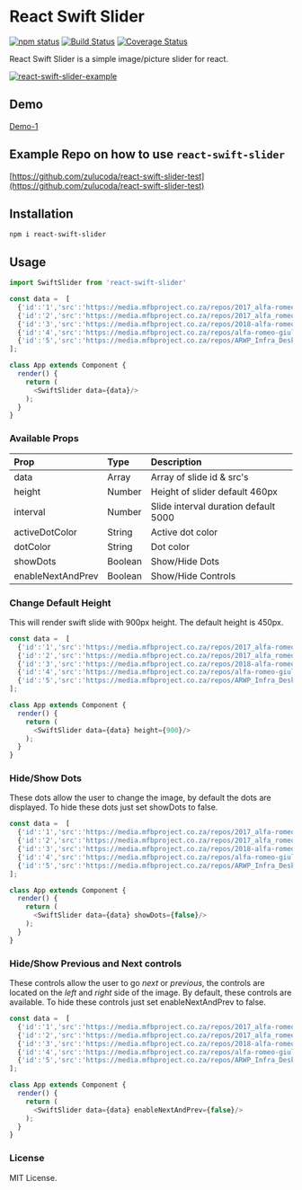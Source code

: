 # React Swift Slider
[![npm status](https://img.shields.io/npm/v/react-swift-slider.svg)](https://www.npmjs.com/package/react-swift-slider)
[![Build Status](https://travis-ci.org/zulucoda/react-swift-slider.svg?branch=master)](https://travis-ci.org/zulucoda/react-swift-slider)
[![Coverage Status](https://coveralls.io/repos/github/zulucoda/react-swift-slider/badge.svg?branch=master)](https://coveralls.io/github/zulucoda/react-swift-slider?branch=master)

React Swift Slider is a simple image/picture slider for react.

[![react-swift-slider-example](https://raw.githubusercontent.com/zulucoda/react-swift-slider/master/react-swift-slider-example.gif)](https://react-swift-slider.mfbproject.co.za/)

## Demo

[Demo-1](https://react-swift-slider.mfbproject.co.za/)



## Example Repo on how to use `react-swift-slider`
[https://github.com/zulucoda/react-swift-slider-test](https://github.com/zulucoda/react-swift-slider-test)

## Installation

```
npm i react-swift-slider
```

## Usage

```javascript
import SwiftSlider from 'react-swift-slider'
```

```javascript
const data =  [
  {'id':'1','src':'https://media.mfbproject.co.za/repos/2017_alfa-romeo_stelvio_leaked_02.jpg'},
  {'id':'2','src':'https://media.mfbproject.co.za/repos/2017_alfa_romeo_stelvioquadrifoglio_official_09.jpg'},
  {'id':'3','src':'https://media.mfbproject.co.za/repos/2018-alfa-romeo-stelvio-quadrifoglio-specs-photos-speed-2.jpg'},
  {'id':'4','src':'https://media.mfbproject.co.za/repos/alfa-romeo-giulia-quadrifoglio-2017-us-wallpapers-and-hd-images-13.jpg'},
  {'id':'5','src':'https://media.mfbproject.co.za/repos/ARWP_Infra_Desk_1920_1080_Quad.png'}
];

class App extends Component {
  render() {
    return (
      <SwiftSlider data={data}/>
    );
  }
}
```

### Available Props

| Prop | Type | Description |
| :------| :-----------| :-----------|
| data   | Array | Array of slide id & src's |
| height  | Number | Height of slider default 460px |
| interval   | Number | Slide interval duration default 5000 |
| activeDotColor   | String | Active dot color  |
| dotColor  | String | Dot color  |
| showDots  | Boolean | Show/Hide Dots |
| enableNextAndPrev  | Boolean | Show/Hide Controls |

### Change Default Height
This will render swift slide with 900px height. The default height is 450px.
```javascript
const data =  [
  {'id':'1','src':'https://media.mfbproject.co.za/repos/2017_alfa-romeo_stelvio_leaked_02.jpg'},
  {'id':'2','src':'https://media.mfbproject.co.za/repos/2017_alfa_romeo_stelvioquadrifoglio_official_09.jpg'},
  {'id':'3','src':'https://media.mfbproject.co.za/repos/2018-alfa-romeo-stelvio-quadrifoglio-specs-photos-speed-2.jpg'},
  {'id':'4','src':'https://media.mfbproject.co.za/repos/alfa-romeo-giulia-quadrifoglio-2017-us-wallpapers-and-hd-images-13.jpg'},
  {'id':'5','src':'https://media.mfbproject.co.za/repos/ARWP_Infra_Desk_1920_1080_Quad.png'}
];

class App extends Component {
  render() {
    return (
      <SwiftSlider data={data} height={900}/>
    );
  }
}
```

### Hide/Show Dots
These dots allow the user to change the image, by default the dots are displayed.
To hide these dots just set showDots to false.

```javascript
const data =  [
  {'id':'1','src':'https://media.mfbproject.co.za/repos/2017_alfa-romeo_stelvio_leaked_02.jpg'},
  {'id':'2','src':'https://media.mfbproject.co.za/repos/2017_alfa_romeo_stelvioquadrifoglio_official_09.jpg'},
  {'id':'3','src':'https://media.mfbproject.co.za/repos/2018-alfa-romeo-stelvio-quadrifoglio-specs-photos-speed-2.jpg'},
  {'id':'4','src':'https://media.mfbproject.co.za/repos/alfa-romeo-giulia-quadrifoglio-2017-us-wallpapers-and-hd-images-13.jpg'},
  {'id':'5','src':'https://media.mfbproject.co.za/repos/ARWP_Infra_Desk_1920_1080_Quad.png'}
];

class App extends Component {
  render() {
    return (
      <SwiftSlider data={data} showDots={false}/>
    );
  }
}
```

### Hide/Show Previous and Next controls
These controls allow the user to go *next* or *previous*, the controls are located on the *left* and *right* side of the image.
By default, these controls are available. To hide these controls just set enableNextAndPrev to false.

```javascript
const data =  [
  {'id':'1','src':'https://media.mfbproject.co.za/repos/2017_alfa-romeo_stelvio_leaked_02.jpg'},
  {'id':'2','src':'https://media.mfbproject.co.za/repos/2017_alfa_romeo_stelvioquadrifoglio_official_09.jpg'},
  {'id':'3','src':'https://media.mfbproject.co.za/repos/2018-alfa-romeo-stelvio-quadrifoglio-specs-photos-speed-2.jpg'},
  {'id':'4','src':'https://media.mfbproject.co.za/repos/alfa-romeo-giulia-quadrifoglio-2017-us-wallpapers-and-hd-images-13.jpg'},
  {'id':'5','src':'https://media.mfbproject.co.za/repos/ARWP_Infra_Desk_1920_1080_Quad.png'}
];

class App extends Component {
  render() {
    return (
      <SwiftSlider data={data} enableNextAndPrev={false}/>
    );
  }
}
```


### License
MIT License.
